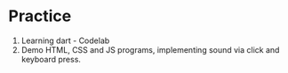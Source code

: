 # Practice<br>

1. Learning dart - Codelab<br>
2. Demo HTML, CSS and JS programs, implementing sound via click and keyboard press.
